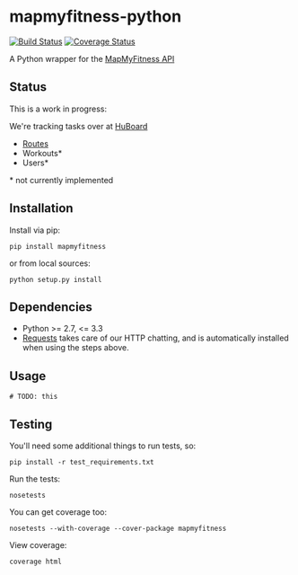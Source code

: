 # mapmyfitness-python

[![Build Status](https://api.travis-ci.org/JasonSanford/mapmyfitness-python.png?branch=master)](https://travis-ci.org/JasonSanford/mapmyfitness-python)&nbsp;[![Coverage Status](https://coveralls.io/repos/JasonSanford/mapmyfitness-python/badge.png?branch=master)](https://coveralls.io/r/JasonSanford/mapmyfitness-python?branch=master)

A Python wrapper for the [MapMyFitness API](https://developer.mapmyapi.com/)

## Status

This is a work in progress:

We're tracking tasks over at [HuBoard](https://huboard.com/JasonSanford/mapmyfitness-python)

* [Routes](#routes)
* Workouts*
* Users*

\* not currently implemented

## Installation

Install via pip:

    pip install mapmyfitness

or from local sources:

    python setup.py install

## Dependencies

* Python >= 2.7, <= 3.3
* [Requests](http://docs.python-requests.org/en/latest/) takes care of our HTTP chatting, and is automatically installed when using the steps above.

## Usage

    # TODO: this

## Testing

You'll need some additional things to run tests, so:

    pip install -r test_requirements.txt

Run the tests:

    nosetests

You can get coverage too:

    nosetests --with-coverage --cover-package mapmyfitness

View coverage:

    coverage html
